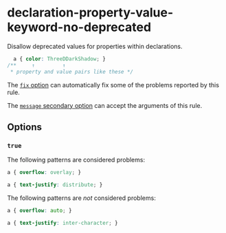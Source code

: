 # declaration-property-value-keyword-no-deprecated

Disallow deprecated values for properties within declarations.

<!-- prettier-ignore -->
```css
  a { color: ThreeDDarkShadow; }
/**     ↑         ↑
 * property and value pairs like these */
```

The [`fix` option](../../../docs/user-guide/options.md#fix) can automatically fix some of the problems reported by this rule.

The [`message` secondary option](../../../docs/user-guide/configure.md#message) can accept the arguments of this rule.

## Options

### `true`

The following patterns are considered problems:

<!-- prettier-ignore -->
```css
a { overflow: overlay; }
```

<!-- prettier-ignore -->
```css
a { text-justify: distribute; }
```

The following patterns are _not_ considered problems:

<!-- prettier-ignore -->
```css
a { overflow: auto; }
```

<!-- prettier-ignore -->
```css
a { text-justify: inter-character; }
```
